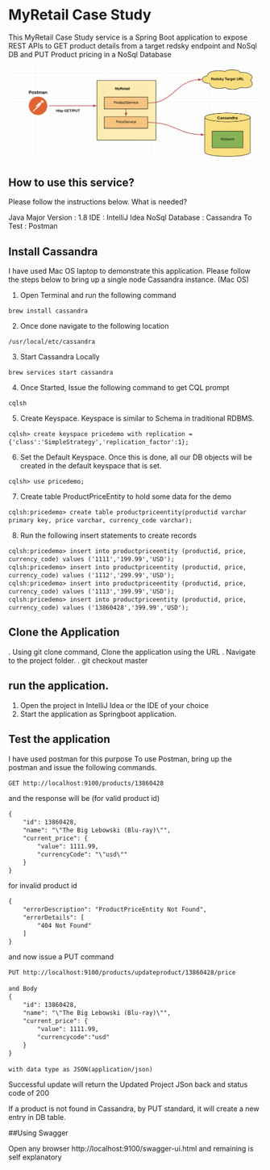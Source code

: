# MyRetail Case Study

This MyRetail Case Study service is a Spring Boot application to expose REST APIs to GET product details from a target redsky endpoint and NoSql DB and PUT Product pricing in a NoSql Database

![Flow Diagram](docs/flowdiagram.png)

## How to use this service?

Please follow the instructions below.
What is needed?

Java Major Version : 1.8
IDE : IntelliJ Idea
NoSql Database : Cassandra
To Test : Postman

## Install Cassandra 

I have used Mac OS laptop to demonstrate this application.
Please follow the steps below to bring up a single node Cassandra instance. (Mac OS)

1. Open Terminal and run the following command
```command
brew install cassandra
```

2. Once done navigate to the following location
```command
/usr/local/etc/cassandra
```

3. Start Cassandra Locally
```command
brew services start cassandra
```

4. Once Started, Issue the following command to get CQL prompt
```command
cqlsh
```

5. Create Keyspace. Keyspace is similar to Schema in traditional RDBMS.
```command
cqlsh> create keyspace pricedemo with replication = {'class':'SimpleStrategy','replication_factor':1};
```

6. Set the Default Keyspace. Once this is done, all our DB objects will be created in the default keyspace that is set.
```command
cqlsh> use pricedemo;
```

7. Create table ProductPriceEntity to hold some data for the demo
```command
cqlsh:pricedemo> create table productpriceentity(productid varchar primary key, price varchar, currency_code varchar);
```

8. Run the following insert statements to create records
```command
cqlsh:pricedemo> insert into productpriceentity (productid, price, currency_code) values ('1111','199.99','USD');
cqlsh:pricedemo> insert into productpriceentity (productid, price, currency_code) values ('1112','299.99','USD');
cqlsh:pricedemo> insert into productpriceentity (productid, price, currency_code) values ('1113','399.99','USD');
cqlsh:pricedemo> insert into productpriceentity (productid, price, currency_code) values ('13860428','399.99','USD');
```


## Clone the Application

. Using git clone command, Clone the application using the URL
. Navigate to the project folder.
. git checkout master

## run the application.

1. Open the project in IntelliJ Idea or the IDE of your choice
2. Start the application as Springboot application.

## Test the application

I have used postman for this purpose
To use Postman, bring up the postman and issue the following commands.

```GET
GET http://localhost:9100/products/13860428
```

and the response will be (for valid product id)
```
{
    "id": 13860428,
    "name": "\"The Big Lebowski (Blu-ray)\"",
    "current_price": {
        "value": 1111.99,
        "currencyCode": "\"usd\""
    }
}
```

for invalid product id
```
{
    "errorDescription": "ProductPriceEntity Not Found",
    "errorDetails": [
        "404 Not Found"
    ]
}
```

and now issue a PUT command
```PUT
PUT http://localhost:9100/products/updateproduct/13860428/price

and Body 
{
    "id": 13860428,
    "name": "\"The Big Lebowski (Blu-ray)\"",
    "current_price": {
        "value": 1111.99,
        "currencycode":"usd"
    }
}

with data type as JSON(application/json)
```
Successful update will return the Updated Project JSon back and status code of 200

If a product is not found in Cassandra, by PUT standard, it will create a new entry in DB table.


##Using Swagger

Open any browser http://localhost:9100/swagger-ui.html
and remaining is self explanatory



 
